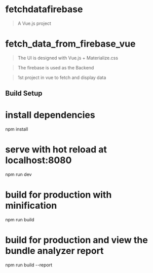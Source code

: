 # fetchdatafirebase

> A Vue.js project

# fetch_data_from_firebase_vue
> The UI is designed with Vue.js + Materialize.css

>The firebase is used as the Backend

>1st project in vue to fetch and display data

## Build Setup
# install dependencies
npm install
# serve with hot reload at localhost:8080
npm run dev
# build for production with minification
npm run build
# build for production and view the bundle analyzer report
npm run build --report

